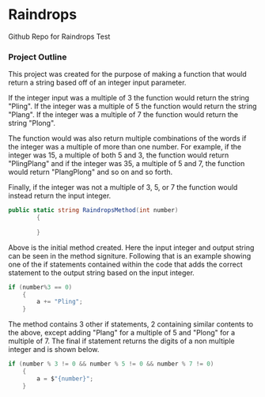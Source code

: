 # Raindrops
Github Repo for Raindrops Test
### Project Outline
This project was created for the purpose of making a function that would return a string based off of an integer input parameter.

If the integer input was a multiple of 3 the function would return the string "Pling". If the integer was a multiple of 5 the function would return the string "Plang". If the integer was a multiple of 7 the function would return the string "Plong".

The function would was also return multiple combinations of the words if the integer was a multiple of more than one number. For example, if the integer was 15, a multiple of both 5 and 3, the function would return "PlingPlang" and if the integer was 35, a multiple of 5 and 7, the function would return "PlangPlong" and so on and so forth.

Finally, if the integer was not a multiple of 3, 5, or 7 the function would instead return the input integer.
```csharp
public static string RaindropsMethod(int number)
        {
            
        }
```
Above is the initial method created. Here the input integer and output string can be seen in the method signiture. Following that is an example showing one of the if statements contained within the code that adds the correct statement to the output string based on the input integer.
```csharp
if (number%3 == 0)
    {
        a += "Pling";
    }
```
The method contains 3 other if statements, 2 containing similar contents to the above, except adding "Plang" for a multiple of 5 and "Plong" for a multiple of 7. The final if statement returns the digits of a non multiple integer and is shown below.
```csharp
if (number % 3 != 0 && number % 5 != 0 && number % 7 != 0)
    {
        a = $"{number}";
    }
```
